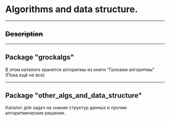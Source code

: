 # Algorithms and data structure.
__________________________________________________
## ~~Description~~


__________________________________________________

## Package "grockalgs"

В этом каталоге хранятся алгоритмы из книги "Грокаем алгоритмы" (Пока ещё не все)

__________________________________________________

## Package "other_algs_and_data_structure"

Каталог для задач на знание структур данных и прочие алгоритмические решения.



